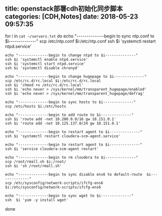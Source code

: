 title: openstack部署cdh初始化同步脚本
categories: [CDH,Notes]
date: 2018-05-23 09:57:35
---
for i in `cat ~/servers.txt`
do
    echo "--------------begin to sync ntp.conf to $i--------------"
    scp /etc/ntp.conf $i:/etc/ntp.conf
    ssh $i 'systemctl restart ntpd.service'

    echo "--------------begin to change ntpd to $i--------------"
    ssh $i 'systemctl enable ntpd.service'
    ssh $i 'systemctl start ntpd.service'
    ssh $i 'systemctl disable chronyd'

    echo "--------------begin to change hugepage to $i--------------"
    scp /etc/rc.d/rc.local $i:/etc/rc.d/rc.local
    ssh $i 'chmod +x /etc/rc.d/rc.local'
    ssh $i 'echo never > /sys/kernel/mm/transparent_hugepage/enabled'
    ssh $i 'echo never > /sys/kernel/mm/transparent_hugepage/defrag'

    echo "--------------begin to sync hosts to $i--------------"
    scp /etc/hosts $i:/etc/hosts

    echo "--------------begin to add route to $i--------------"
    ssh $i 'route add -net 10.200.0.0/16 gw 10.151.0.1'
    ssh $i 'route add -net 10.125.137.0/24 gw 10.151.0.1'

    echo "--------------begin to restart agent to $i--------------"
    ssh $i 'systemctl restart cloudera-scm-agent.service'

    echo "--------------begin to restart agent to $i--------------"
    ssh $i 'service cloudera-scm-agent restart'

    echo "--------------begin to rm cloudera to $i--------------"
    scp /root/rmall.sh $i:/root/
    ssh $i 'sh /root/rmall.sh'

    echo "--------------begin to sync disable ens6 to default-route  $i--------------"
    scp /etc/sysconfig/network-scripts/ifcfg-ens6 $i:/etc/sysconfig/network-scripts/ifcfg-ens6

    echo "--------------begin to sync wget to $i--------------"
    ssh  $i 'yum -y install wget'
done


